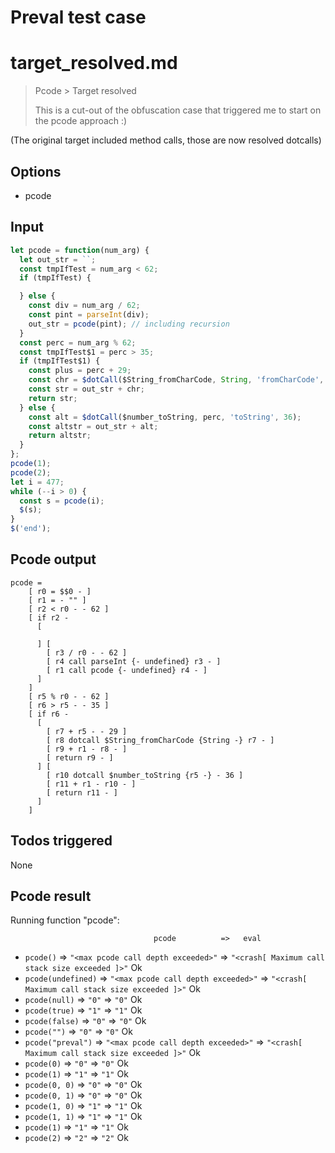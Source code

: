 # Preval test case

# target_resolved.md

> Pcode > Target resolved
>
> This is a cut-out of the obfuscation case that triggered me to start on the pcode approach :)

(The original target included method calls, those are now resolved dotcalls)

## Options

- pcode

## Input

`````js filename=intro
let pcode = function(num_arg) {
  let out_str = ``;
  const tmpIfTest = num_arg < 62;
  if (tmpIfTest) {

  } else {
    const div = num_arg / 62;
    const pint = parseInt(div);
    out_str = pcode(pint); // including recursion
  }
  const perc = num_arg % 62;
  const tmpIfTest$1 = perc > 35;
  if (tmpIfTest$1) {
    const plus = perc + 29;
    const chr = $dotCall($String_fromCharCode, String, 'fromCharCode', plus);
    const str = out_str + chr;
    return str;
  } else {
    const alt = $dotCall($number_toString, perc, 'toString', 36);
    const altstr = out_str + alt;
    return altstr;
  }
};
pcode(1);
pcode(2);
let i = 477; 
while (--i > 0) {
  const s = pcode(i);
  $(s);
}
$('end');
`````


## Pcode output


`````fileintro
pcode =
    [ r0 = $$0 - ]
    [ r1 = - "" ]
    [ r2 < r0 - - 62 ]
    [ if r2 -
      [

      ] [
        [ r3 / r0 - - 62 ]
        [ r4 call parseInt {- undefined} r3 - ]
        [ r1 call pcode {- undefined} r4 - ]
      ]
    ]
    [ r5 % r0 - - 62 ]
    [ r6 > r5 - - 35 ]
    [ if r6 -
      [
        [ r7 + r5 - - 29 ]
        [ r8 dotcall $String_fromCharCode {String -} r7 - ]
        [ r9 + r1 - r8 - ]
        [ return r9 - ]
      ] [
        [ r10 dotcall $number_toString {r5 -} - 36 ]
        [ r11 + r1 - r10 - ]
        [ return r11 - ]
      ]
    ]
`````




## Todos triggered


None


## Pcode result


Running function "pcode":

                                    pcode          =>   eval
 - `pcode()`                   => `"<max pcode call depth exceeded>"` => `"<crash[ Maximum call stack size exceeded ]>"`  Ok
 - `pcode(undefined)`          => `"<max pcode call depth exceeded>"` => `"<crash[ Maximum call stack size exceeded ]>"`  Ok
 - `pcode(null)`               => `"0"`            => `"0"`             Ok
 - `pcode(true)`               => `"1"`            => `"1"`             Ok
 - `pcode(false)`              => `"0"`            => `"0"`             Ok
 - `pcode("")`                 => `"0"`            => `"0"`             Ok
 - `pcode("preval")`           => `"<max pcode call depth exceeded>"` => `"<crash[ Maximum call stack size exceeded ]>"`  Ok
 - `pcode(0)`                  => `"0"`            => `"0"`             Ok
 - `pcode(1)`                  => `"1"`            => `"1"`             Ok
 - `pcode(0, 0)`               => `"0"`            => `"0"`             Ok
 - `pcode(0, 1)`               => `"0"`            => `"0"`             Ok
 - `pcode(1, 0)`               => `"1"`            => `"1"`             Ok
 - `pcode(1, 1)`               => `"1"`            => `"1"`             Ok
 - `pcode(1)`                  => `"1"`            => `"1"`             Ok
 - `pcode(2)`                  => `"2"`            => `"2"`             Ok
